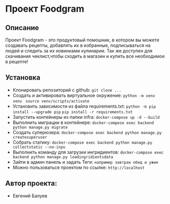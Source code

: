 # Проект Foodgram


## Описание

Проект Foodgram - это продуктовый помошник, в котором вы можете создавать рецепты, добавлять их в избранные, подписываться на людей и следить за их новинками кулинарии. Так же доступен для скачивания чеклист,чтобы сходить в магазин и купить все необходимое в рецепте!  


## Установка

- Клонировать репозиторий с github:
```git clone ... ```
- Cоздать и активировать виртуальное окружение:
```python -m venv venv ```
```source venv/scripts/activate```
- Установить зависимости из файла requirements.txt:
```python -m pip install --upgrade pip```
```pip install -r requirements.txt```
- Запустить контейнеры из папки infra:
```docker-compose up -d --build```
- Выполнить миграции в контейнере:
```docker-compose exec backend python manage.py migrate```
- Создать суперюзера:
```docker-compose exec backend python manage.py createsuperuser```
- Собрать статику:
```docker-compose exec backend python manage.py collectstatic --no-inpu```
- Выполнить команду для загрузки ингридиентов:
```docker-compose exec backend python manage.py loadingridientsdata```
- Зайти в админ панель и задать Теги:
```например завтрак обед и ужин```
- Можно пользоваться проектом по ссылке:
```http://localhost```


## Автор проекта:
- Евгений Балуев
